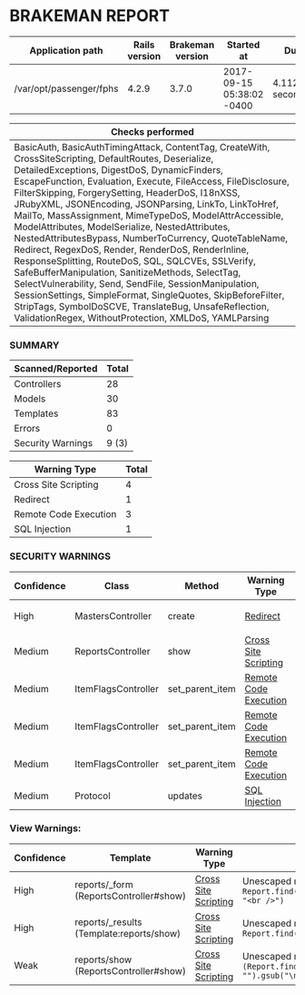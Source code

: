 # BRAKEMAN REPORT

| Application path        | Rails version | Brakeman version | Started at                | Duration            |
|-------------------------|---------------|------------------|---------------------------|---------------------|
| /var/opt/passenger/fphs | 4.2.9         | 3.7.0            | 2017-09-15 05:38:02 -0400 | 4.112584132 seconds |

| Checks performed                                                                                                                                                                                                                                                                                                                                                                                                                                                                                                                                                                                                                                                                                                                                                                                                                                                                                                       |
|------------------------------------------------------------------------------------------------------------------------------------------------------------------------------------------------------------------------------------------------------------------------------------------------------------------------------------------------------------------------------------------------------------------------------------------------------------------------------------------------------------------------------------------------------------------------------------------------------------------------------------------------------------------------------------------------------------------------------------------------------------------------------------------------------------------------------------------------------------------------------------------------------------------------|
| BasicAuth, BasicAuthTimingAttack, ContentTag, CreateWith, CrossSiteScripting, DefaultRoutes, Deserialize, DetailedExceptions, DigestDoS, DynamicFinders, EscapeFunction, Evaluation, Execute, FileAccess, FileDisclosure, FilterSkipping, ForgerySetting, HeaderDoS, I18nXSS, JRubyXML, JSONEncoding, JSONParsing, LinkTo, LinkToHref, MailTo, MassAssignment, MimeTypeDoS, ModelAttrAccessible, ModelAttributes, ModelSerialize, NestedAttributes, NestedAttributesBypass, NumberToCurrency, QuoteTableName, Redirect, RegexDoS, Render, RenderDoS, RenderInline, ResponseSplitting, RouteDoS, SQL, SQLCVEs, SSLVerify, SafeBufferManipulation, SanitizeMethods, SelectTag, SelectVulnerability, Send, SendFile, SessionManipulation, SessionSettings, SimpleFormat, SingleQuotes, SkipBeforeFilter, StripTags, SymbolDoSCVE, TranslateBug, UnsafeReflection, ValidationRegex, WithoutProtection, XMLDoS, YAMLParsing |

### SUMMARY

| Scanned/Reported  | Total |
|-------------------|-------|
| Controllers       | 28    |
| Models            | 30    |
| Templates         | 83    |
| Errors            | 0     |
| Security Warnings | 9 (3) |

| Warning Type          | Total |
|-----------------------|-------|
| Cross Site Scripting  | 4     |
| Redirect              | 1     |
| Remote Code Execution | 3     |
| SQL Injection         | 1     |

### SECURITY WARNINGS

| Confidence | Class               | Method          | Warning Type                                                                                  | Message                                                                                                                                                                                                |
|------------|---------------------|-----------------|-----------------------------------------------------------------------------------------------|--------------------------------------------------------------------------------------------------------------------------------------------------------------------------------------------------------|
| High       | MastersController   | create          | [Redirect](http://brakemanscanner.org/docs/warning_types/redirect/)                           | Possible unprotected redirect near line 81: `redirect_to(Master.create_master_records(current_user), :notice => ("Created Master Record with MSID #{Master.create_master_records(current_user).id}"))` |
| Medium     | ReportsController   | show            | [Cross Site Scripting](http://brakemanscanner.org/docs/warning_types/cross_site_scripting/)   | Unescaped model attribute rendered inline near line 67: `render(text => "Generated SQL invalid.\n#{Report.find(params[:id].to_i).clean_sql}\n#{$!.to_s}", { :status => 400 })`                         |
| Medium     | ItemFlagsController | set_parent_item | [Remote Code Execution](http://brakemanscanner.org/docs/warning_types/remote_code_execution/) | Unsafe reflection method constantize called with model attribute near line 68: `ItemFlag.works_with(params[:item_controller].singularize.camelize).constantize`                                        |
| Medium     | ItemFlagsController | set_parent_item | [Remote Code Execution](http://brakemanscanner.org/docs/warning_types/remote_code_execution/) | Unsafe reflection method constantize called with model attribute near line 70: `ItemFlag.works_with(params[:item_controller].singularize.camelize).constantize`                                        |
| Medium     | ItemFlagsController | set_parent_item | [Remote Code Execution](http://brakemanscanner.org/docs/warning_types/remote_code_execution/) | Unsafe reflection method constantize called with model attribute near line 72: `"DynamicModel::#{ItemFlag.works_with(params[:item_controller].singularize.camelize)}".constantize`                     |
| Medium     | Protocol            | updates         | [SQL Injection](http://brakemanscanner.org/docs/warning_types/sql_injection/)                 | Possible SQL injection near line 11: `where("name = '#{"Updates".freeze}' AND (disabled IS NULL OR disabled = FALSE)")`                                                                                |

### View Warnings:

| Confidence | Template                                 | Warning Type                                                                               | Message                                                                                                          |
|------------|------------------------------------------|--------------------------------------------------------------------------------------------|------------------------------------------------------------------------------------------------------------------|
| High       | reports/_form (ReportsController#show)   | [Cross Site Scripting](http://brakemanscanner.org/docs/warning_types/cross_site_scripting) | Unescaped model attribute near line 2: `Report.find(params[:id].to_i).description.gsub("\n", "<br />")`          |
| High       | reports/_results (Template:reports/show) | [Cross Site Scripting](http://brakemanscanner.org/docs/warning_types/cross_site_scripting) | Unescaped model attribute near line 13: `Report.find(params[:id].to_i).clean_sql`                                |
| Weak       | reports/show (ReportsController#show)    | [Cross Site Scripting](http://brakemanscanner.org/docs/warning_types/cross_site_scripting) | Unescaped model attribute near line 21: `(Report.find(params[:id].to_i).description or "").gsub("\n", "<br />")` |

